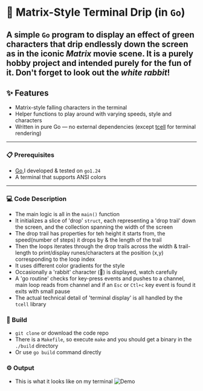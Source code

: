 # 🔳 Matrix-Style Terminal Drip (in `Go`)

A simple `Go` program to display an effect of green characters that drip endlessly down the screen as in the iconic _Matrix_ movie scene.
It is a purely hobby project and intended purely for the fun of it.
Don't forget to look out the _white rabbit_!
---

## ✨ Features
- Matrix-style falling characters in the terminal
- Helper functions to play around with varying speeds, style and characters
- Written in pure Go — no external dependencies (except [tcell](https://github.com/gdamore/tcell) for terminal rendering)

---

### 📋 Prerequisites
- [Go](https://go.dev/dl/),I developed & tested on `go1.24`
- A terminal that supports ANSI colors

---

### 💻 Code Description
- The main logic is all in the `main()` function
- It initializes a slice of 'drop' `struct`, each representing a 'drop trail' down the screen, and the collection spanning the width of the screen
- The drop trail has properties for teh height it starts from, the speed(number of steps) it drops by & the length of the trail
- Then the loops iterates through the drop trails across the width & trail-length to print/display runes/characters at the position (x,y) corresponding to the loop index
- It uses different color gradients for the style
- Occasionally a 'rabbit' character (🐇) is displayed, watch carefully
- A 'go routine' checks for key-press events and pushes to a channel, main loop reads from channel and if an `Esc` or `Ctl+c` key event is found it exits with small pause
- The actual technical detail of 'terminal display' is all handled by the `tcell` library

### 🔧 Build
- `git clone` or download the code repo
- There is a `Makefile`, so execute `make` and you should get a binary in the `./build` directory
- Or use `go build` command directly

### ⚙️ Output
- This is what it looks like on my terminal
![Demo](./assets/matrixterm-run.gif)


